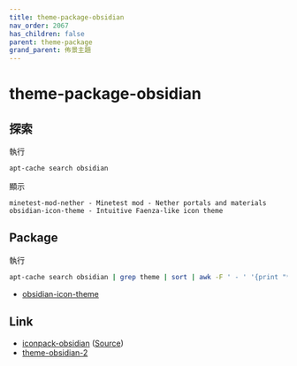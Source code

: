 ```yaml
---
title: theme-package-obsidian
nav_order: 2067
has_children: false
parent: theme-package
grand_parent: 佈景主題
---
```



# theme-package-obsidian


## 探索

執行

``` sh
apt-cache search obsidian
```

顯示

```
minetest-mod-nether - Minetest mod - Nether portals and materials
obsidian-icon-theme - Intuitive Faenza-like icon theme
```

## Package

執行

``` sh
apt-cache search obsidian | grep theme | sort | awk -F ' - ' '{print "* ["$1"](https://packages.ubuntu.com/jammy/"$1")"}'
```

* [obsidian-icon-theme](https://packages.ubuntu.com/jammy/obsidian-icon-theme)


## Link

* [iconpack-obsidian](https://github.com/madmaxms/iconpack-obsidian) ([Source](https://samwhelp.github.io/note-about-ubuntu/read/subject/theme/source/obsidian.html))
* [theme-obsidian-2](https://github.com/madmaxms/theme-obsidian-2)
